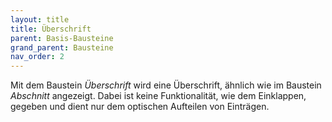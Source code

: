 ```yaml
---
layout: title
title: Überschrift
parent: Basis-Bausteine
grand_parent: Bausteine
nav_order: 2
---
```


Mit dem Baustein _Überschrift_ wird eine Überschrift, ähnlich wie im Baustein _Abschnitt_ angezeigt. Dabei ist keine Funktionalität, wie dem Einklappen, gegeben und dient nur dem optischen Aufteilen von Einträgen.
